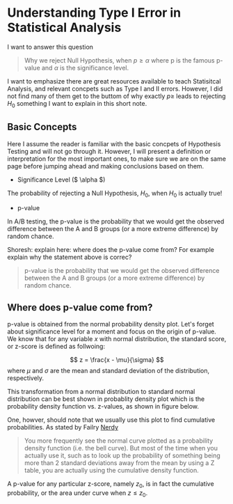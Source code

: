 <script type="text/x-mathjax-config"> MathJax.Hub.Config({ tex2jax: {inlineMath: [['$','$'], ['\\(','\\)']]} }); </script> <script src="https://cdnjs.cloudflare.com/ajax/libs/mathjax/2.7.0/MathJax.js?config=TeX-AMS-MML_HTMLorMML" type="text/javascript"></script>

# Understanding Type I Error in Statistical Analysis
I want to answer this question
> Why we reject Null Hypothesis, when $p \geq \alpha$
where p is the famous p-value and $\alpha$ is the significance level. 

I want to emphasize there are great resources available to teach Statisitcal Analysis, and relevant concpets such as Type I and II errors. However, I did not find many of them get to the buttom of why exactly $p \geq$ leads to rejecting 
$H_0$ something I want to explain in this short note. 

## Basic Concepts
Here I assume the reader is familiar with the basic concpets of Hypothesis Testing and will not go through it. However, I will present a definition or interpretation for the most important ones, to make sure we are on the same page before jumping ahead and making conclusions based on them.


* Significance Level ($ \alpha $)

The probability of rejecting a Null Hypothesis, $H_0$, when $H_0$ is actually true!

* p-value

In A/B testing, the p-value is the probability that we would get the observed difference between the A and B groups (or a more extreme difference) by random chance. 

Shoresh: explain here: where does the p-value come from? For example explain why the statement above is correc?

> p-value is the probability that we would get the observed difference between the A and B groups (or a more extreme difference) by random chance.

## Where does p-value come from?
p-value is obtained from the normal probability density plot. Let's forget about significance level for a moment and focus on the origin of p-value. We know that for any variable $x$ with normal distribution, the standard score, or z-score is defined as follwoing:

$$
z = \frac{x - \mu}{\sigma}
$$
where $\mu$ and $\sigma$ are the mean and standard deviation of the distribution, respectively. 

This transformation from a normal distribution to standard normal distribution can be best shown in probablity density plot which is the probability density function vs. z-values, as shown in figure below. 

One, howver, should note that we usually use this plot to find cumulative probabilities. As stated by Failry [Nerdy](http://www.fairlynerdy.com/normal-distribution-summary/)
> You more frequently see the normal curve plotted as a probability density function (i.e. the bell curve). But most of the time when you actually use it, such as to look up the probability of something being more than 2 standard deviations away from the mean by using a Z table, you are actually using the cumulative density function.

A p-value for any particular z-score, namely $z_0$, is in fact the cumulative probability, or the area under curve when $z \leq z_0$. 
